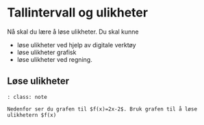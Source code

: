 # Tallintervall og ulikheter

Nå skal du lære å løse ulikheter. Du skal kunne

* løse ulikheter ved hjelp av digitale verktøy
* løse ulikheter grafisk
* løse ulikheter ved regning.

## Løse ulikheter

```{admonition} Oppgave 
: class: note

Nedenfor ser du grafen til $f(x)=2x-2$. Bruk grafen til å løse ulikhetern $f(x)

```